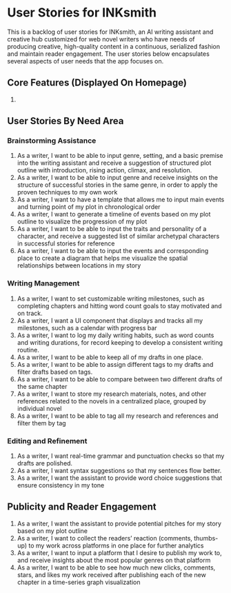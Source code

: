 # User Stories for INKsmith

This is a backlog of user stories for INKsmith, an AI writing assistant and creative hub customized for web novel writers who have needs of producing creative, high-quality content in a continuous, serialized fashion and maintain reader engagement. The user stories below encapsulates several aspects of user needs that the app focuses on.

## Core Features (Displayed On Homepage)

1. 

## User Stories By Need Area
### Brainstorming Assistance
1. As a writer, I want to be able to input genre, setting, and a basic premise into the writing assistant and receive a suggestion of structured plot outline with introduction, rising action, climax, and resolution.
2. As a writer, I want to be able to input genre and receive insights on the structure of successful stories in the same genre, in order to apply the proven techniques to my own work
3. As a writer, I want to have a template that allows me to input main events and turning point of my plot in chronological order
4. As a writer, I want to generate a timeline of events based on my plot outline to visualize the progression of my plot
5. As a writer, I want to be able to input the traits and personality of a character, and receive a suggested list of similar archetypal characters in successful stories for reference
6. As a writer, I want to be able to input the events and corresponding place to create a diagram that helps me visualize the spatial relationships between locations in my story

### Writing Management
1. As a writer, I want to set customizable writing milestones, such as completing chapters and hitting word count goals to stay motivated and on track.
2. As a writer, I want a UI component that displays and tracks all my milestones, such as a calendar with progress bar
3. As a writer, I want to log my daily writing habits, such as word counts and writing durations, for record keeping to develop a consistent writing routine.
4. As a writer, I want to be able to keep all of my drafts in one place.
5. As a writer, I want to be able to assign different tags to my drafts and filter drafts based on tags.
6. As a writer, I want to be able to compare between two different drafts of the same chapter
7. As a writer, I want to store my research materials, notes, and other references related to the novels in a centralized place, grouped by individual novel
8. As a writer, I want to be able to tag all my research and references and filter them by tag


### Editing and Refinement

1. As a writer, I want real-time grammar and punctuation checks so that my drafts are polished.
2. As a writer, I want syntax suggestions so that my sentences flow better.
3. As a writer, I want the assistant to provide word choice suggestions that ensure consistency in my tone

## Publicity and Reader Engagement

1. As a writer, I want the assistant to provide potential pitches for my story based on my plot outline
2. As a writer, I want to collect the readers’ reaction (comments, thumbs-up) to my work across platforms in one place for further analytics
3. As a writer, I want to input a platform that I desire to publish my work to, and receive insights about the most popular genres on that platform
4. As a writer, I want to be able to see how much new clicks, comments, stars, and likes my work received after publishing each of the new chapter in a time-series graph visualization
